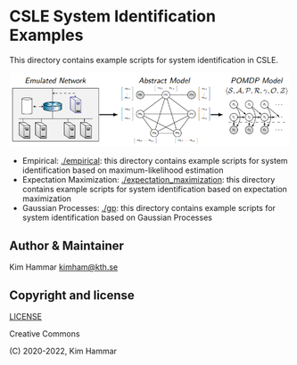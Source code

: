# CSLE System Identification Examples

This directory contains example scripts for system identification in CSLE.

<p align="center">
<img src="./../../docs/img/system_identification.png" width="500">
</p>

- Empirical: [./empirical](empirical): this directory contains example scripts for system identification based on maximum-likelihood estimation
- Expectation Maximization: [./expectation_maximization](expectation_maximization): this directory contains example scripts for system identification based on expectation maximization
- Gaussian Processes: [./gp](gp): this directory contains example scripts for system identification based on Gaussian Processes

## Author & Maintainer

Kim Hammar <kimham@kth.se>

## Copyright and license

[LICENSE](../../LICENSE.md)

Creative Commons

(C) 2020-2022, Kim Hammar